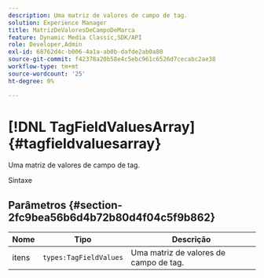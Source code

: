 ```yaml
---
description: Uma matriz de valores de campo de tag.
solution: Experience Manager
title: MatrizDeValoresDeCampoDeMarca
feature: Dynamic Media Classic,SDK/API
role: Developer,Admin
exl-id: 68762d4c-b006-4a1a-ab0b-dafde2ab0a80
source-git-commit: f42378a20b58e4c5ebc961c6526d7cecabc2ae38
workflow-type: tm+mt
source-wordcount: '25'
ht-degree: 0%

---
```


# [!DNL TagFieldValuesArray]{#tagfieldvaluesarray}

Uma matriz de valores de campo de tag.

Sintaxe

## Parâmetros {#section-2fc9bea56b6d4b72b80d4f04c5f9b862}

| Nome | Tipo | Descrição |
|---|---|---|
| itens | `types:TagFieldValues` | Uma matriz de valores de campo de tag. |
